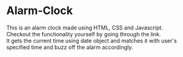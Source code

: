 # Alarm-Clock
This is an alarm clock made using HTML, CSS and Javascript. <br> Checkout the functionality yourself by going through the link. <br> It gets the current time using date object and matches it with user's specified time and buzz off the alarm accordingly.
